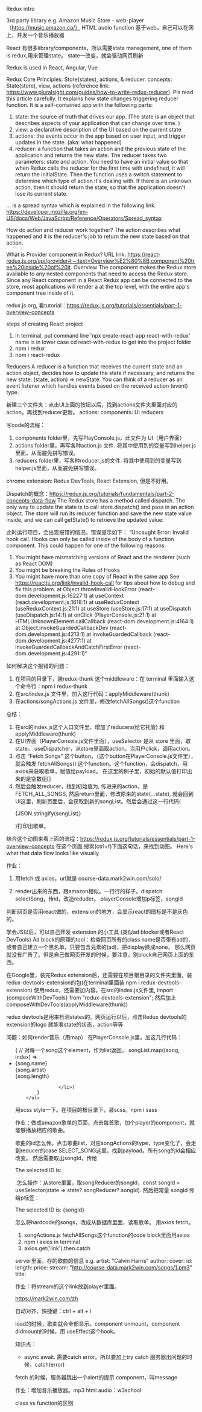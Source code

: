 Redux intro

3rd party library
e.g. Amazon Music Store - web-player（https://music.amazon.ca/）
HTML audio function
基于web，自己可以在网上，开发一个音乐播放器

React 有很多library/components，所以需要state management, one of them is redux,用来管理state。
state一改变，就会驱动网页刷新

Redux is used in React, Angular, Vue

Redux Core Principles: Store(states), actions, & reducer.
concepts: State(store), view, actions
(reference link: https://www.pluralsight.com/guides/how-to-write-redux-reducer). Pls read this article carefully.
It explains how state changes triggering reducer function.
It is a self-contained app with the following parts:
1. state: the source of truth that drives our app. 
          (The state is an object that describes aspects of your application that can change over time. )
2. view: a declarative description of the UI based on the current state
3. actions: the events occur in the app based on user input, and trigger updates in the state. (aka: what happened)
4. reducer: a function that takes an action and the previous state of the application and returns the new state. 
   The reducer takes two parameters: state and action. You need to have an initial value so that when Redux calls the reducer for the first time with undefined, it will return the initialState. Then the function uses a switch statement to determine which type of action it's dealing with. If there is an unknown action, then it should return the state, so that the application doesn't lose its current state.

... is a spread syntax which is explained in the following link:
https://developer.mozilla.org/en-US/docs/Web/JavaScript/Reference/Operators/Spread_syntax

How do action and reducer work together? 
The action describes what happened and it is the reducer's job to return the new state based on that action.

What is Provider component in Redux?
URL link: https://react-redux.js.org/api/provider#:~:text=Overview%E2%80%8B,component%20tree%20inside%20of%20it.
Overview​ The <Provider> component makes the Redux store available to any nested components that need to access the Redux store. Since any React component in a React Redux app can be connected to the store, most applications will render a <Provider> at the top level, with the entire app's component tree inside of it.


redux.js.org, 看tutorial：https://redux.js.org/tutorials/essentials/part-1-overview-concepts

steps of creating React project
1. in terminal, put command line 'npx create-react-app react-with-redux'     name is in lower case
    cd react-with-redux to get into the project folder
2. npm i redux
3. npm i react-redux

Reducers
A reducer is a function that receives the current state and an action object, decides how to update the state if necessary, and returns the new state: (state, action) => newState. You can think of a reducer as an event listener which handles events based on the received action (event) type.

新建三个文件夹：点击UI上面的按钮以后，找到actions文件夹里面对应的action，再找到reducer更新。
actions:
components: UI
reducers

写code的流程：
1. components folder里，先写PlayConsole.js，此文件为 UI（用户界面）
2. actions folder里，再写各种action.js 文件. 将其中使用到的变量写到helper.js里面，从而避免拼写错误。
3. reducers folder里，写各种reducer.js的文件. 将其中使用到的变量写到helper.js里面，从而避免拼写错误。

chrome extension: Redux DevTools, React Extension, 但是不好用。

Dispatch的概念：https://redux.js.org/tutorials/fundamentals/part-2-concepts-data-flow
The Redux store has a method called dispatch. The only way to update the state is to call store.dispatch() and pass in an action object. The store will run its reducer function and save the new state value inside, and we can call getState() to retrieve the updated value:

此时运行项目，会出现报错的情况。错误提示如下：
“Uncaught Error: Invalid hook call. Hooks can only be called inside of the body of a function component. This could happen for one of the following reasons:
1. You might have mismatching versions of React and the renderer (such as React DOM)
2. You might be breaking the Rules of Hooks
3. You might have more than one copy of React in the same app
See https://reactjs.org/link/invalid-hook-call for tips about how to debug and fix this problem.
    at Object.throwInvalidHookError (react-dom.development.js:16227:1)
    at useContext (react.development.js:1618:1)
    at useReduxContext (useReduxContext.js:21:1)
    at useStore (useStore.js:17:1)
    at useDispatch (useDispatch.js:14:1)
    at onClick (PlayerConsole.js:21:1)
    at HTMLUnknownElement.callCallback (react-dom.development.js:4164:1)
    at Object.invokeGuardedCallbackDev (react-dom.development.js:4213:1)
    at invokeGuardedCallback (react-dom.development.js:4277:1)
    at invokeGuardedCallbackAndCatchFirstError (react-dom.development.js:4291:1)”

如何解决这个报错的问题：
1. 在项目的目录下，装redux-thunk 这个middleware：在 terminal 里面输入这个命令行：npm i redux-thunk
2. 在src/index.js 文件里，加入这行代码：applyMiddleware(thunk) 
3. 在actions/songActions.js 文件里，修改fetchAllSongs()这个function

总结：
1. 在src的index.js这个入口文件里，增加了reducers(给它托管) 和 applyMiddleware(thunk)
2. 在UI界面（PlayerConsole.js文件里面），useSelector 是从 store 里面，取state。
    useDispatcher，从store里面取action。当用户click，调用action。
3. 点击 “Fetch Songs” 这个button，（这个button在PlayerConsole.js文件里），就会触发
    fetchAllSongs() 这个function。这个function，会dispatch，用axios来获取歌单，赋值给payload。    在这里的例子里，初始的默认值打印出来的是空数组[]
4. 然后会触发reducer，找到初始值为[](songList:[]), 传进来的action，是FETCH_ALL_SONGS,
   然后return里面，修改原来的state(...state), 就会回到UI这里，刷新页面后，会获取到新的songList。然后会通过这一行代码(<p>{JSON.stringify(songList)}</p>)打印出歌单。

结合这个动图来看上面的流程：https://redux.js.org/tutorials/essentials/part-1-overview-concepts  在这个页面,搜索(ctrl+f)下面这句话，来找到动图。
Here's what that data flow looks like visually


作业：
1. 用fetch 或 axios，url就是 course-data.mark2win.com/solo/

2. render出来的东西，跟amazon相似。一行行的样子。dispatch selectSong，传id，改造reduder。
playerConsole增加p标签，songId 

判断网页是否用react做的，extension的地方，会显示react的图标是不是灰色的。

学会JS以后，可以自己开发 extension 的小工具 (类似ad blocker或者React DevTools)
Ad block的原理的tool：检查网页所有的class name是否带有ad的，或者自己建立一个黑名单，只要包含元素的(ad)，把display换成none，
那么网页就没有广告了。但是自己做网页开发的时候，要注意，别block自己网页上面的东西。

在Google里，装完Redux extension后，还需要在项目根目录的文件夹里面，装redux-devtools-extension的包(在terminal里面装 npm i redux-devtools-extension)
使用redux，还需要加内容。在src的index.js文件里, import {composeWithDevTools} from "redux-devtools-extension";
然后加上 composeWithDevTools(applyMiddleware(thunk)) 

redux devtools是用来检测states的。网页运行以后，点击Redux devtools的extension的logo
就能看state的状态，action等等

问题：如何render音乐（用map）
在PlayerConsole.js里，加这几行代码：
        <ul>
            {
                // 对每一个song这个element，作为list返回。
                songList.map((song, index) => 
                    <li>
                        <div>{song.name}</div>
                        <div>{song.artist}</div>
                        <div>{song.length}</div>

                    </li>) 
            }
        </ul>

用scss style一下。在项目的根目录下，装scss。npm i sass




作业：做成amazon歌单的页面，点击每首歌，加个player的component，就能够播放相应的歌曲。

歌曲的id怎么传。点击歌曲list，对应songActions的type，type变化了，会走到reducer的case SELECT_SONG这里，找到payload。所有song的id会相应改变。
然后需要取出songId，传给<p>The selected ID is:</p>.怎么操作：从store里面，取songReducer的songId，const songId = useSelector(state => state?.songReducer?.songId). 然后把常量 songId 传给p标签：<p>The selected ID is: {songId}</p>

怎么将hardcode的songs，改成从数据库里面，读取歌单。
用axios fetch。
1. songActions.js
   fetchAllSongs这个function的code block里面用axios
2. npm i axios in terminal
3. axios.get('link').then.catch

server里面，存的歌曲的信息 e.g.
artist: "Calvin Harris"
author: 
cover:
id:
length:
price:
stream: "http://course-data.mark2win.com/songs/1.pm3"
title:

作业：将stream的这个link放到player里面。

https://mark2win.com/zh

自动对齐，快捷键：ctrl + alt + l

load的时候，歌曲就会全部显示。component unmount，component didmount的时候，用 useEffect这个hook。

知识点：
- async await. 需要catch error。所以要加上try catch
服务器出问题的时候，catch(error)

fetch 的时候，服务器跳出一个alert的提示
component，叫message

作业：增加音乐播放器。mp3 html audio：w3school

class vs function的区别